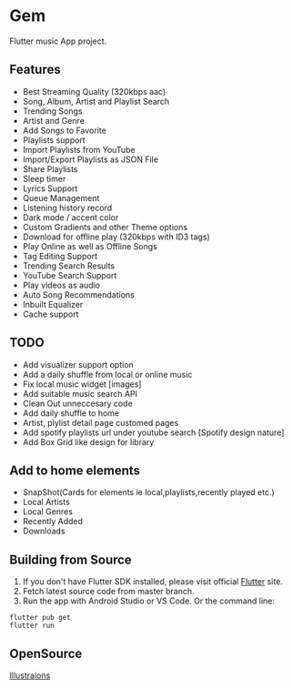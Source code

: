 
# Gem

Flutter music App project.

## Features

- Best Streaming Quality (320kbps aac)
- Song, Album, Artist and Playlist Search
- Trending Songs
- Artist and Genre
- Add Songs to Favorite  
- Playlists support
- Import Playlists from YouTube
- Import/Export Playlists as JSON File
- Share Playlists
- Sleep timer
- Lyrics Support
- Queue Management
- Listening history record
- Dark mode / accent color
- Custom Gradients and other Theme options
- Download for offline play (320kbps with ID3 tags)
- Play Online as well as Offline Songs
- Tag Editing Support
- Trending Search Results
- YouTube Search Support
- Play videos as audio
- Auto Song Recommendations
- Inbuilt Equalizer
- Cache support

## TODO

- Add visualizer support option
- Add a daily shuffle from local or online music
- Fix local music widget [images]
- Add suitable music search API
- Clean Out unneccesary code
- Add daily shuffle to home
- Artist, plylist detail page customed pages
- Add spotify playlists url under youtube search [Spotify design nature]
- Add Box Grid like design for library

## Add to home elements

- SnapShot(Cards for elements ie local,playlists,recently played etc.)
- Local Artists
- Local Genres
- Recently Added
- Downloads

## Building from Source

1. If you don't have Flutter SDK installed, please visit official [Flutter](https://flutter.dev/) site.
2. Fetch latest source code from master branch.
3. Run the app with Android Studio or VS Code. Or the command line:

```
flutter pub get
flutter run
```

## OpenSource

[Illustraions](https://undraw.co/search)

